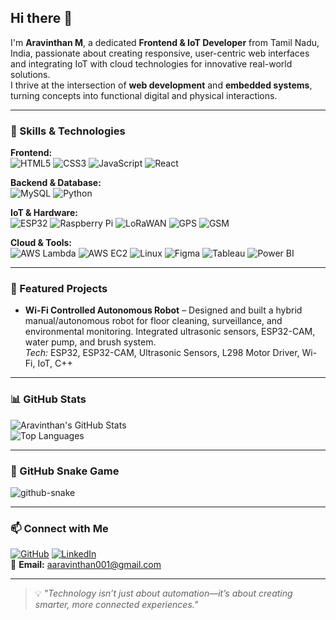 ## Hi there 👋

I'm **Aravinthan M**, a dedicated **Frontend & IoT Developer** from Tamil Nadu, India, passionate about creating responsive, user-centric web interfaces and integrating IoT with cloud technologies for innovative real-world solutions.  
I thrive at the intersection of **web development** and **embedded systems**, turning concepts into functional digital and physical interactions.

---

### 🚀 Skills & Technologies

**Frontend:**  
![HTML5](https://img.shields.io/badge/HTML5-E34F26?style=for-the-badge&logo=html5&logoColor=white)
![CSS3](https://img.shields.io/badge/CSS3-1572B6?style=for-the-badge&logo=css3&logoColor=white)
![JavaScript](https://img.shields.io/badge/JavaScript-323330?style=for-the-badge&logo=javascript&logoColor=F7DF1E)
![React](https://img.shields.io/badge/React-20232A?style=for-the-badge&logo=react&logoColor=61DAFB)

**Backend & Database:**  
![MySQL](https://img.shields.io/badge/MySQL-005C84?style=for-the-badge&logo=mysql&logoColor=white)
![Python](https://img.shields.io/badge/Python-3776AB?style=for-the-badge&logo=python&logoColor=white)

**IoT & Hardware:**  
![ESP32](https://img.shields.io/badge/ESP32-000000?style=for-the-badge)
![Raspberry Pi](https://img.shields.io/badge/Raspberry%20Pi-A22846?style=for-the-badge&logo=raspberry-pi&logoColor=white)
![LoRaWAN](https://img.shields.io/badge/LoRaWAN-2AABE2?style=for-the-badge)
![GPS](https://img.shields.io/badge/GPS-FFD700?style=for-the-badge)
![GSM](https://img.shields.io/badge/GSM-2E8B57?style=for-the-badge)

**Cloud & Tools:**  
![AWS Lambda](https://img.shields.io/badge/AWS%20Lambda-FF9900?style=for-the-badge&logo=awslambda&logoColor=white)
![AWS EC2](https://img.shields.io/badge/AWS%20EC2-FF9900?style=for-the-badge&logo=amazon-ec2&logoColor=white)
![Linux](https://img.shields.io/badge/Linux-FCC624?style=for-the-badge&logo=linux&logoColor=black)
![Figma](https://img.shields.io/badge/Figma-F24E1E?style=for-the-badge&logo=figma&logoColor=white)
![Tableau](https://img.shields.io/badge/Tableau-E97627?style=for-the-badge&logo=tableau&logoColor=white)
![Power BI](https://img.shields.io/badge/Power%20BI-F2C811?style=for-the-badge&logo=powerbi&logoColor=black)

---

### 💼 Featured Projects

- **Wi-Fi Controlled Autonomous Robot** – Designed and built a hybrid manual/autonomous robot for floor cleaning, surveillance, and environmental monitoring. Integrated ultrasonic sensors, ESP32-CAM, water pump, and brush system.  
  *Tech:* ESP32, ESP32-CAM, Ultrasonic Sensors, L298 Motor Driver, Wi-Fi, IoT, C++

---

### 📊 GitHub Stats

![Aravinthan's GitHub Stats](https://github-readme-stats.vercel.app/api?username=aravinthan001&show_icons=true&theme=radical)  
![Top Languages](https://github-readme-stats.vercel.app/api/top-langs/?username=aravinthan001&layout=compact&theme=radical)

---

### 🐍 GitHub Snake Game

<picture>
  <source media="(prefers-color-scheme: dark)" srcset="https://raw.githubusercontent.com/aravinthan001/aravinthan001/output/github-snake-dark.svg" />
  <source media="(prefers-color-scheme: light)" srcset="https://raw.githubusercontent.com/aravinthan001/aravinthan001/output/github-snake.svg" />
  <img alt="github-snake" src="https://raw.githubusercontent.com/aravinthan001/aravinthan001/output/github-snake.svg" />
</picture>


---

### 📫 Connect with Me
[![GitHub](https://img.shields.io/badge/GitHub-100000?style=for-the-badge&logo=github&logoColor=white)](https://github.com/aravinthan001)
[![LinkedIn](https://img.shields.io/badge/LinkedIn-0077B5?style=for-the-badge&logo=linkedin&logoColor=white)](YOUR_LINKEDIN_URL)  
📧 **Email:** aaravinthan001@gmail.com  

---

> 💡 *"Technology isn’t just about automation—it’s about creating smarter, more connected experiences."*
